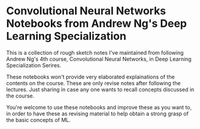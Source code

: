 # Convolutional Neural Networks Notebooks from Andrew Ng's Deep Learning Specialization 

This is a collection of rough sketch notes I've maintained from following Andrew Ng's 4th course, Convolutional Neural Networks, in Deep Learning Specialization Serires.

These notebooks won't provide very elaborated explainations of the contents on the course. These are only revise notes after following the lectures. Just sharing in case any one wants to recall concepts discussed in the course.

You're welcome to use these notebooks and improve these as you want to, in order to have these as revising material to help obtain a strong grasp of the basic concepts of ML.
